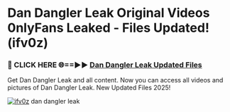 # Dan Dangler Leak Original Videos 0nlyFans Leaked - Files Updated! (ifv0z)

<h3>🔴 CLICK HERE 🌐==►► <a href="https://tinyurl.com/4seja8ks" rel="nofollow">Dan Dangler Leak Updated Files</a></h3>

Get Dan Dangler Leak and all content. Now you can access all videos and pictures of Dan Dangler Leak. New Updated Files 2025!

[![ifv0z](https://i.imgur.com/EWjZXRe.gif)](https://tinyurl.com/4seja8ks)
dan dangler leak